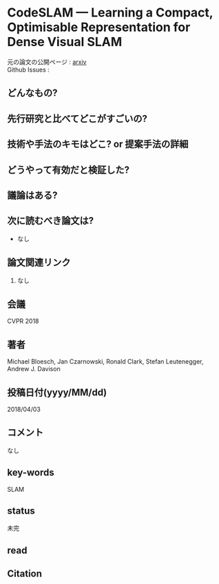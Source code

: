 # CodeSLAM — Learning a Compact, Optimisable Representation for Dense Visual SLAM

元の論文の公開ページ : [arxiv](https://arxiv.org/abs/1804.00874)  
Github Issues : 

## どんなもの?

## 先行研究と比べてどこがすごいの?

## 技術や手法のキモはどこ? or 提案手法の詳細

## どうやって有効だと検証した?

## 議論はある?

## 次に読むべき論文は?
- なし

## 論文関連リンク
1. なし

## 会議
CVPR 2018

## 著者
Michael Bloesch, Jan Czarnowski, Ronald Clark, Stefan Leutenegger, Andrew J. Davison

## 投稿日付(yyyy/MM/dd)
2018/04/03

## コメント
なし

## key-words
SLAM

## status
未完

## read

## Citation
